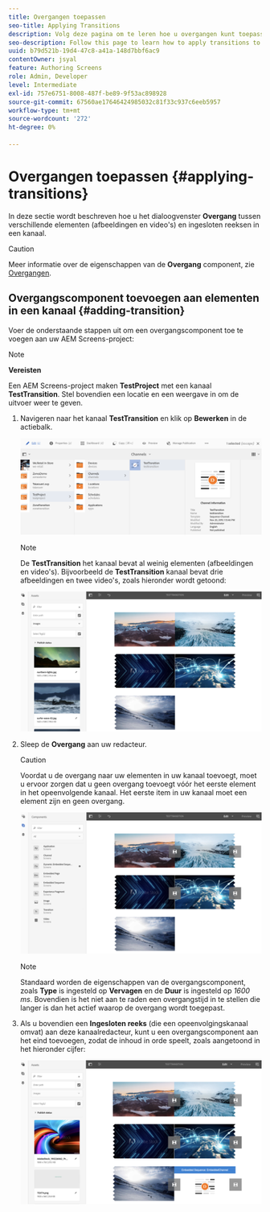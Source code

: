 ```yaml
---
title: Overgangen toepassen
seo-title: Applying Transitions
description: Volg deze pagina om te leren hoe u overgangen kunt toepassen op uw projecten van het Scherm.
seo-description: Follow this page to learn how to apply transitions to your Screens projects.
uuid: b79d521b-19d4-47c8-a41a-148d7bbf6ac9
contentOwner: jsyal
feature: Authoring Screens
role: Admin, Developer
level: Intermediate
exl-id: 757e6751-8008-487f-be89-9f53ac898928
source-git-commit: 67560ae17646424985032c81f33c937c6eeb5957
workflow-type: tm+mt
source-wordcount: '272'
ht-degree: 0%

---
```


# Overgangen toepassen {#applying-transitions}

In deze sectie wordt beschreven hoe u het dialoogvenster **Overgang** tussen verschillende elementen (afbeeldingen en video&#39;s) en ingesloten reeksen in een kanaal.


>[!CAUTION]
>
>Meer informatie over de eigenschappen van de **Overgang** component, zie [Overgangen](adding-components-to-a-channel.md#transition).

## Overgangscomponent toevoegen aan elementen in een kanaal {#adding-transition}

Voer de onderstaande stappen uit om een overgangscomponent toe te voegen aan uw AEM Screens-project:

>[!NOTE]
>
>**Vereisten**
>
>Een AEM Screens-project maken **TestProject** met een kanaal **TestTransition**. Stel bovendien een locatie en een weergave in om de uitvoer weer te geven.

1. Navigeren naar het kanaal **TestTransition** en klik op **Bewerken** in de actiebalk.

   ![image1](assets/transitions1.png)

   >[!NOTE]
   >
   >De **TestTransition** het kanaal bevat al weinig elementen (afbeeldingen en video&#39;s). Bijvoorbeeld de **TestTransition** kanaal bevat drie afbeeldingen en twee video&#39;s, zoals hieronder wordt getoond:

   ![image2](assets/transitions2.png)


1. Sleep de **Overgang** aan uw redacteur.
   >[!CAUTION]
   >
   >Voordat u de overgang naar uw elementen in uw kanaal toevoegt, moet u ervoor zorgen dat u geen overgang toevoegt vóór het eerste element in het opeenvolgende kanaal. Het eerste item in uw kanaal moet een element zijn en geen overgang.

   ![image3](assets/transitions3.png)

   >[!NOTE]
   >
   >Standaard worden de eigenschappen van de overgangscomponent, zoals **Type** is ingesteld op **Vervagen** en de **Duur** is ingesteld op *1600 ms*.  Bovendien is het niet aan te raden een overgangstijd in te stellen die langer is dan het actief waarop de overgang wordt toegepast.

1. Als u bovendien een **Ingesloten reeks** (die een opeenvolgingskanaal omvat) aan deze kanaalredacteur, kunt u een overgangscomponent aan het eind toevoegen, zodat de inhoud in orde speelt, zoals aangetoond in het hieronder cijfer:

   ![image3](assets/transitions5.png)
